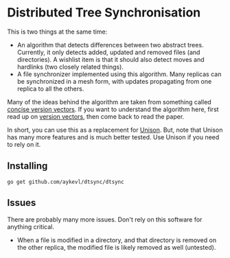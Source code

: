 # Distributed Tree Synchronisation

This is two things at the same time:

  * An algorithm that detects differences between two abstract trees. Currently,
    it only detects added, updated and removed files (and directories). A
    wishlist item is that it should also detect moves and hardlinks (two closely
    related things).
  * A file synchronizer implemented using this algorithm. Many replicas can be
    synchronized in a mesh form, with updates propagating from one replica to
    all the others.

Many of the ideas behind the algorithm are taken from something called [concise
version
vectors](https://scholar.google.nl/scholar?cluster=15694180381552406021). If you
want to understand the algorithm here, first read up on [version
vectors](https://en.wikipedia.org/wiki/Version_vector), then come back to read
the paper.

In short, you can use this as a replacement for
[Unison](https://www.cis.upenn.edu/~bcpierce/unison/). But, note that Unison has
many more features and is much better tested. Use Unison if you need to rely on
it.

## Installing

    go get github.com/aykevl/dtsync/dtsync

## Issues

There are probably many more issues. Don't rely on this software for anything
critical.

  * When a file is modified in a directory, and that directory is removed on the
    other replica, the modified file is likely removed as well (untested).

